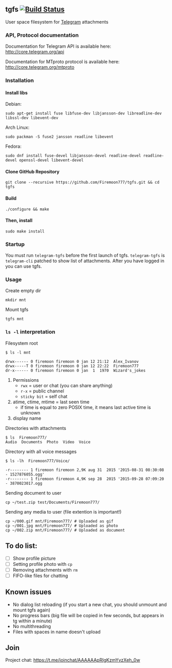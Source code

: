## tgfs [![Build Status](https://travis-ci.org/Firemoon777/tgfs.svg?branch=master)](https://travis-ci.org/Firemoon777/tgfs)

User space filesystem for [Telegram](http://telegram.org) attachments

### API, Protocol documentation

Documentation for Telegram API is available here: http://core.telegram.org/api

Documentation for MTproto protocol is available here: http://core.telegram.org/mtproto

### Installation

#### Install libs

Debian:

```
sudo apt-get install fuse libfuse-dev libjansson-dev libreadline-dev libssl-dev libevent-dev
```
	 
Arch Linux:

```
sudo packman -S fuse2 jansson readline libevent
```

Fedora:
```
sudo dnf install fuse-devel libjansson-devel readline-devel readline-devel openssl-devel libevent-devel
```

#### Clone GitHub Repository

```
git clone --recursive https://github.com/Firemoon777/tgfs.git && cd tgfs
```

#### Build

```
./configure && make
```
	 
#### Then, install

```
sudo make install
```
	 
### Startup

You must run ```telegram-tgfs``` before the first launch of tgfs. ```telegram-tgfs``` is ```telegram-cli``` patched to show list of attachments.
After you have logged in you can use tgfs.

### Usage

Create empty dir
```
mkdir mnt
``` 
Mount tgfs
```
tgfs mnt
```
	 
### `ls -l` interpretation

Filesystem root

```
$ ls -l mnt

drwx------ 0 firemoon firemoon 0 jan 12 21:12  Alex_Ivanov
drwx-----T 0 firemoon firemoon 0 jan 12 22:22  Firemoon777
dr-x------ 0 firemoon firemoon 0 jan  1  1970  Wizard's_jokes

```

1. Permissions
	* `rwx` = user or chat (you can share anything)
	* `r-x` = public channel
	* `sticky bit` = self chat
2. atime, ctime, mtime = last seen time
	* if time is equal to zero POSIX time, it means last active time is unknown
3. display name
	 
Directories with attachments
```
$ ls  Firemoon777/
Audio  Documents  Photo  Video  Voice
```


Directory with all voice messages
```
$ ls -lh  Firemoon777/Voice/
 
-r-------- 1 firemoon firemoon 2,9K aug 31  2015 '2015-08-31 08:30:08 - 1527876055.ogg'
-r-------- 1 firemoon firemoon 4,9K sep 28  2015 '2015-09-28 07:09:20 - 3870023017.ogg
```

Sending document to user
```
cp ~/test.zip test/Documents/Firemoon777/
```

Sending any media to user (file extention is important!)
```
cp ~/000.gif mnt/Firemoon777/ # Uploaded as gif
cp ~/001.jpg mnt/Firemoon777/ # Uploaded as photo
cp ~/002.zip mnt/Firemoon777/ # Uploaded as document
```

## To do list:
- [ ] Show profile picture
- [ ] Setting profile photo with `cp`
- [ ] Removing attachments with `rm`
- [ ] FIFO-like files for chatting

## Known issues

- No dialog list reloading (if you start a new chat, you should unmount and mount tgfs again)
- No progress bars (big file will be copied in few seconds, but appears in tg within a minute)
- No multithreading
- Files with spaces in name doesn't upload

## Join 

Project chat:
https://t.me/joinchat/AAAAAApRIgKzmYvzXeh_0w

